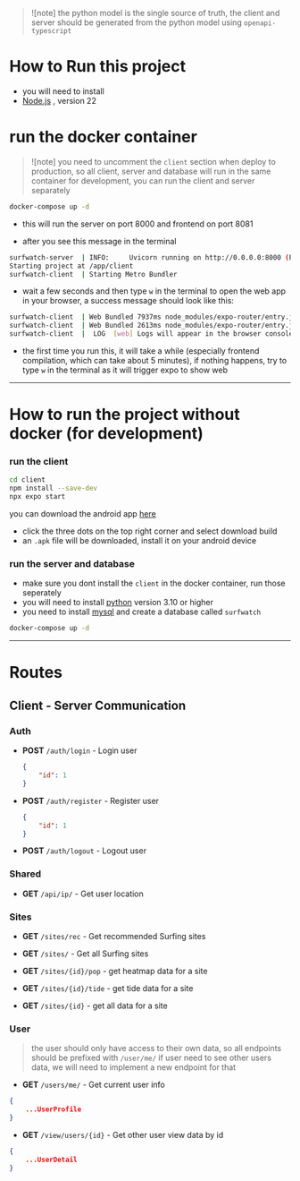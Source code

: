 > ![note]
> the python model is the single source of truth, the client and server should be generated from the python model using `openapi-typescript` 

# How to Run this project
- you will need to install
- [Node.js](https://nodejs.org/en/download/) , version 22


# run the docker container
> ![note]
> you need to uncomment the `client` section when deploy to production, so all client, server and database will run in the same container
> for development, you can run the client and server separately
```bash
docker-compose up -d
```
- this will run the server on port 8000 and frontend on port 8081

- after you see this message in the terminal

```bash 
surfwatch-server  | INFO:     Uvicorn running on http://0.0.0.0:8000 (Press CTRL+C to quit)
Starting project at /app/client
surfwatch-client  | Starting Metro Bundler
```

- wait a few seconds and then type `w` in the terminal to open the web app in your browser, a success message should look like this:
  
```bash
surfwatch-client  | Web Bundled 7937ms node_modules/expo-router/entry.js (782 modules)
surfwatch-client  | Web Bundled 2613ms node_modules/expo-router/entry.js (781 modules)
surfwatch-client  |  LOG  [web] Logs will appear in the browser console
```

- the first time you run this, it will take a while (especially frontend compilation, which can take about 5 minutes), if nothing happens, try to type `w` in the terminal as it will trigger expo to show web 

---

# How to run the project without docker (for development)

### run the client
```bash
cd client
npm install --save-dev
npx expo start
```
you can download the android app [here](https://expo.dev/accounts/kiminus/projects/client/builds/3861ecc3-46b3-4505-b4e9-c5c379fafe58)
- click the three dots on the top right corner and select download build
- an `.apk` file will be downloaded, install it on your android device


### run the server and database

- make sure you dont install the `client` in the docker container, run those seperately 
- you will need to install [python](https://www.python.org/downloads/) version 3.10 or higher
- you need to install [mysql](https://dev.mysql.com/downloads/installer/) and create a database called `surfwatch`
  
```bash
docker-compose up -d
```
---

# Routes

## Client - Server Communication

### Auth

- **POST** `/auth/login` - Login user
    ```json
    {
        "id": 1
    }
    ```
- **POST** `/auth/register` - Register user
    ```json
    {
        "id": 1
    }
    ```
- **POST** `/auth/logout` - Logout user

### Shared

- **GET** `/api/ip/` - Get user location

### Sites

- **GET** `/sites/rec` - Get recommended Surfing sites
- **GET** `/sites/` - Get all Surfing sites

- **GET** `/sites/{id}/pop` - get heatmap data for a site
- **GET** `/sites/{id}/tide` - get tide data for a site
- **GET** `/sites/{id}` - get all data for a site

### User
> the user should only have access to their own data, so all endpoints should be prefixed with `/user/me/`
> if user need to see other users data, we will need to implement a new endpoint for that

- **GET** `/users/me/` - Get current user info
```json
{
    ...UserProfile
}
```
- **GET** `/view/users/{id}` - Get other user view data by id
```json
{
    ...UserDetail
}
```
